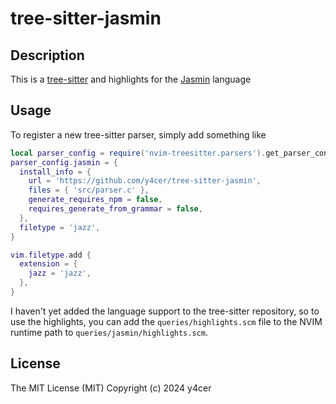 # tree-sitter-jasmin

## Description

This is a [tree-sitter](https://github.com/nvim-treesitter/nvim-treesitter) and
highlights for the [Jasmin](https://github.com/jasmin-lang/jasmin) language

## Usage

To register a new tree-sitter parser, simply add something like
```lua
local parser_config = require('nvim-treesitter.parsers').get_parser_configs()
parser_config.jasmin = {
  install_info = {
    url = 'https://github.com/y4cer/tree-sitter-jasmin',
    files = { 'src/parser.c' },
    generate_requires_npm = false,
    requires_generate_from_grammar = false,
  },
  filetype = 'jazz',
}

vim.filetype.add {
  extension = {
    jazz = 'jazz',
  },
}
```

I haven't yet added the language support to the tree-sitter repository, so to
use the highlights, you can add the `queries/highlights.scm` file to the NVIM
runtime path to `queries/jasmin/highlights.scm`.

## License

The MIT License (MIT)
Copyright (c) 2024 y4cer


